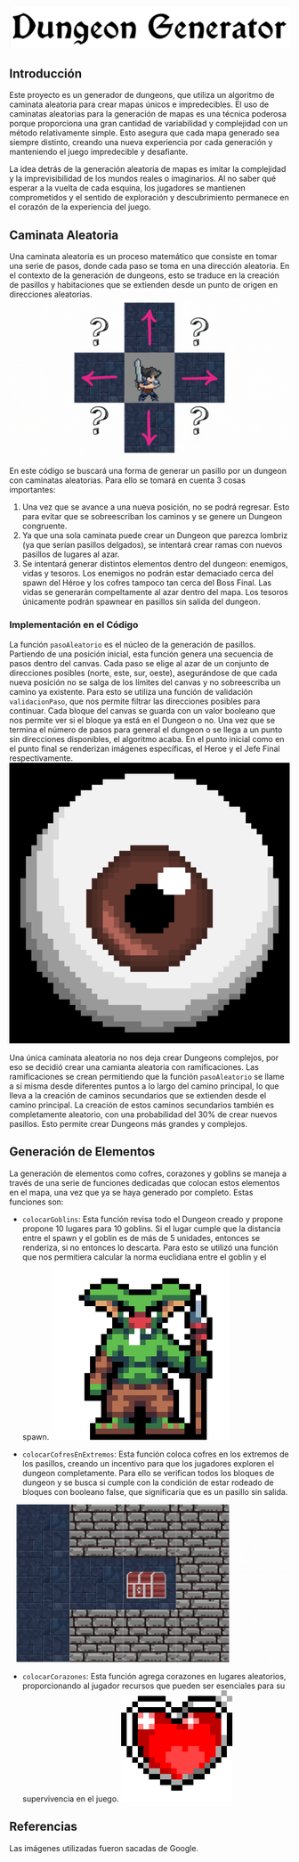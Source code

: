 ![alt text](dung.png)

## Introducción

Este proyecto es un generador de dungeons, que utiliza un algoritmo de caminata aleatoria para crear mapas únicos e impredecibles. El uso de caminatas aleatorias para la generación de mapas es una técnica poderosa porque proporciona una gran cantidad de variabilidad y complejidad con un método relativamente simple. Esto asegura que cada mapa generado sea siempre distinto, creando una nueva experiencia por cada generación y manteniendo el juego impredecible y desafiante.

La idea detrás de la generación aleatoria de mapas es imitar la complejidad y la imprevisibilidad de los mundos reales o imaginarios. Al no saber qué esperar a la vuelta de cada esquina, los jugadores se mantienen comprometidos y el sentido de exploración y descubrimiento permanece en el corazón de la experiencia del juego.

## Caminata Aleatoria

Una caminata aleatoria es un proceso matemático que consiste en tomar una serie de pasos, donde cada paso se toma en una dirección aleatoria. En el contexto de la generación de dungeons, esto se traduce en la creación de pasillos y habitaciones que se extienden desde un punto de origen en direcciones aleatorias.
![alt text](caminata.gif)

En este código se buscará una forma de generar un pasillo por un dungeon con caminatas aleatorias. Para ello se tomará en cuenta 3 cosas importantes:

1. Una vez que se avance a una nueva posición, no se podrá regresar. Esto para evitar que se sobreescriban los caminos y se genere un Dungeon congruente.
2. Ya que una sola caminata puede crear un Dungeon que parezca lombriz (ya que serían pasillos delgados), se intentará crear ramas con nuevos pasillos de lugares al azar.
3. Se intentará generar distintos elementos dentro del dungeon: enemigos, vidas y tesoros. Los enemigos no podrán estar demaciado cerca del spawn del Héroe y los cofres tampoco tan cerca del Boss Final. Las vidas se generarán compeltamente al azar dentro del mapa. Los tesoros únicamente podrán spawnear en pasillos sin salida del dungeon.

### Implementación en el Código

La función `pasoAleatorio` es el núcleo de la generación de pasillos. Partiendo de una posición inicial, esta función genera una secuencia de pasos dentro del canvas. Cada paso se elige al azar de un conjunto de direcciones posibles (norte, este, sur, oeste), asegurándose de que cada nueva posición no se salga de los límites del canvas y no sobreescriba un camino ya existente. Para esto se utiliza una función de validación `validacionPaso`, que nos permite filtrar las direcciones posibles para continuar. Cada bloque del canvas se guarda con un valor booleano que nos permite ver si el bloque ya está en el Dungeon o no. Una vez que se termina el número de pasos para general el dungeon o se llega a un punto sin direcciones disponibles, el algoritmo acaba. En el punto inicial como en el punto final se renderizan imágenes específicas, el Heroe y el Jefe Final respectivamente.
![alt text](eye.gif)

Una única caminata aleatoria no nos deja crear Dungeons complejos, por eso se decidió crear una camianta aleatoria con ramificaciones. Las ramificaciones se crean permitiendo que la función `pasoAleatorio` se llame a sí misma desde diferentes puntos a lo largo del camino principal, lo que lleva a la creación de caminos secundarios que se extienden desde el camino principal. La creación de estos caminos secundarios también es completamente aleatorio, con una probabilidad del 30% de crear nuevos pasillos. Esto permite crear Dungeons más grandes y complejos.


## Generación de Elementos

La generación de elementos como cofres, corazones y goblins se maneja a través de una serie de funciones dedicadas que colocan estos elementos en el mapa, una vez que ya se haya generado por completo. Estas funciones son:

- `colocarGoblins`: Esta función revisa todo el Dungeon creado y propone propone 10 lugares para 10 goblins. Si el lugar cumple que la distancia entre el spawn y el goblin es de más de 5 unidades, entonces se renderiza, si no entonces lo descarta. Para esto se utilizó una función que nos permitiera calcular la norma euclidiana entre el goblin y el spawn.
![alt text](goblin.gif)


- `colocarCofresEnExtremos`: Esta función coloca cofres en los extremos de los pasillos, creando un incentivo para que los jugadores exploren el dungeon completamente. Para ello se verifican todos los bloques de dungeon y se busca si cumple con la condición de estar rodeado de bloques con booleano false, que significaría que es un pasillo sin salida.

![alt text](cofre.gif)


- `colocarCorazones`: Esta función agrega corazones en lugares aleatorios, proporcionando al jugador recursos que pueden ser esenciales para su supervivencia en el juego.
![alt text](heart.gif)

## Referencias
Las imágenes utilizadas fueron sacadas de Google.